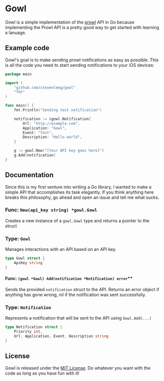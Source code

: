 # Gowl
Gowl is a simple implementation of the [prowl](https://www.prowlapp.com) API in Go because implementing the Prowl API is a pretty good way to get started with learning a lanuage.

## Example code

Gowl's goal is to make sending prowl notifications as easy as possible. This is all the code you need to start sending notifications to your iOS devices:

```go
package main

import (
    "github.com/stevenleeg/gowl"
    "fmt"
)

func main() {
    fmt.Println("Sending test notification")

    notification := &gowl.Notification{
        Url: "http://example.com",
        Application: "Gowl",
        Event: "Test",
        Description: "Hello world",
    }

    g := gowl.New("[Your API key goes here]")
    g.Add(notification)
}
```

## Documentation
Since this is my first venture into writing a Go library, I wanted to make a simple API that accomplishes its task elegantly. If you think anything here breaks this philosophy, go ahead and open an issue and tell me what sucks.

### Func: `New(api_key string) *gowl.Gowl`
Creates a new instance of a `gowl.Gowl` type and returns a pointer to the struct

### Type: `Gowl`
Manages interactions with an API based on an API key.

```go
type Gowl struct {
    ApiKey string
}
```

#### Func: `(gowl *Gowl) Add(notification *Notification) error`**
Sends the provided `notification` struct to the API. Returns an error object if anything has gone wrong, nil if the notification was sent successfully.

### Type: `Notification`
Represents a notification that will be sent to the API using `Gowl.Add(...)`

```go
type Notification struct {
    Priority int,
    Url, Application, Event, Description string
}
```

## License
Gowl is released under the [MIT License](http://opensource.org/licenses/MIT). Do whatever you want with the code as long as you have fun with it!

